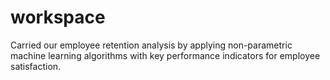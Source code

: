 # workspace

Carried our employee retention analysis by applying non-parametric machine learning algorithms with key performance indicators for employee satisfaction.
